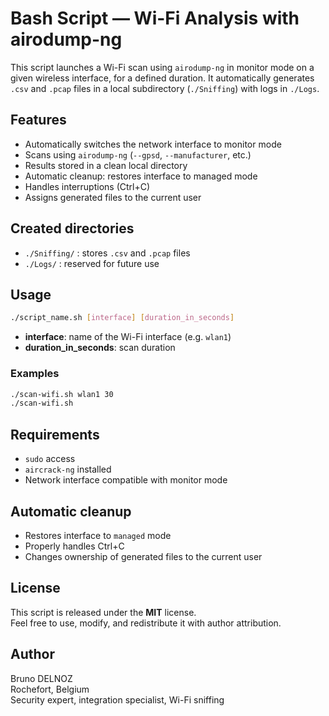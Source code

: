 # Bash Script — Wi-Fi Analysis with airodump-ng

This script launches a Wi-Fi scan using `airodump-ng` in monitor mode on a given wireless interface, for a defined duration. It automatically generates `.csv` and `.pcap` files in a local subdirectory (`./Sniffing`) with logs in `./Logs`.

## Features

- Automatically switches the network interface to monitor mode
- Scans using `airodump-ng` (`--gpsd`, `--manufacturer`, etc.)
- Results stored in a clean local directory
- Automatic cleanup: restores interface to managed mode
- Handles interruptions (Ctrl+C)
- Assigns generated files to the current user

## Created directories

- `./Sniffing/` : stores `.csv` and `.pcap` files
- `./Logs/` : reserved for future use

## Usage

```bash
./script_name.sh [interface] [duration_in_seconds]
```

- **interface**: name of the Wi-Fi interface (e.g. `wlan1`)
- **duration_in_seconds**: scan duration

### Examples

```bash
./scan-wifi.sh wlan1 30
./scan-wifi.sh
```

## Requirements

- `sudo` access
- `aircrack-ng` installed
- Network interface compatible with monitor mode

## Automatic cleanup

- Restores interface to `managed` mode
- Properly handles Ctrl+C
- Changes ownership of generated files to the current user

## License

This script is released under the **MIT** license.  
Feel free to use, modify, and redistribute it with author attribution.

## Author

Bruno DELNOZ  
Rochefort, Belgium  
Security expert, integration specialist, Wi-Fi sniffing
